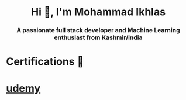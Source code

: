 <h1 align="center">Hi 👋, I'm Mohammad Ikhlas</h1>
<h3 align="center">A passionate full stack developer and Machine Learning enthusiast from Kashmir/India</h3>

<h1>Certifications 📜<h1>
<a href="google.com">udemy</a>
